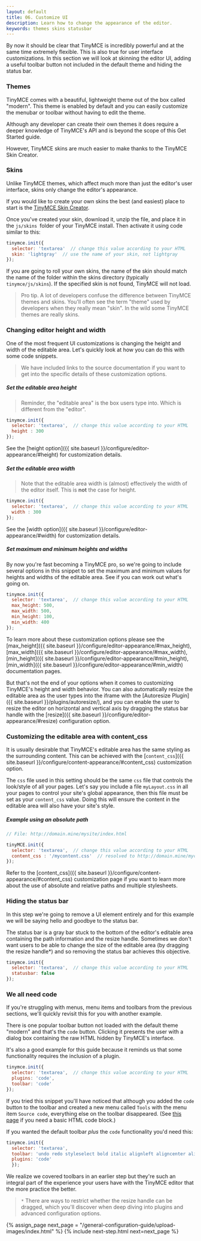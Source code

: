 ```yaml
---
layout: default
title: 06. Customize UI
description: Learn how to change the appearance of the editor.
keywords: themes skins statusbar
---
```


By now it should be clear that TinyMCE is incredibly powerful and at the same time extremely flexible. This is also true for user interface customizations. In this section we will look at skinning the editor UI, adding a useful toolbar button not included in the default theme and hiding the status bar.

### Themes

TinyMCE comes with a beautiful, lightweight theme out of the box called "modern". This theme is enabled by default and you can easily customize the menubar or toolbar without having to edit the theme.

Although any developer can create their own themes it does require a deeper knowledge of TinyMCE's API and is beyond the scope of this Get Started guide.

However, TinyMCE skins are much easier to make thanks to the TinyMCE Skin Creator.

### Skins

Unlike TinyMCE themes, which affect much more than just the editor's user interface, skins only change the editor's appearance.

If you would like to create your own skins the best (and easiest) place to start is the [TinyMCE Skin Creator](http://skin.tinymce.com/).

Once you've created your skin, download it, unzip the file, and place it in the `js/skins `folder of your TinyMCE install. Then activate it using code similar to this:

```js
tinymce.init({
  selector: 'textarea'  // change this value according to your HTML
  skin: 'lightgray'  // use the name of your skin, not lightgray
});
```

If you are going to roll your own skins, the name of the skin should match the name of the folder within the skins directory (typically `tinymce/js/skins`). If the specified skin is not found, TinyMCE will not load.

> Pro tip. A lot of developers confuse the difference between TinyMCE themes and skins. You'll often see the term "theme" used by developers when they really mean "skin". In the wild some TinyMCE themes are really skins.

### Changing editor height and width

One of the most frequent UI customizations is changing the height and width of the editable area. Let's quickly look at how you can do this with some code snippets.

> We have included links to the source documentation if you want to get into the specific details of these customization options.

##### Set the editable area height

> Reminder, the "editable area" is the box users type into. Which is different from the "editor".

```js
tinymce.init({
  selector: 'textarea',  // change this value according to your HTML
  height : 300
});
```

See the [height option]({{ site.baseurl }}/configure/editor-appearance/#height) for customization details.

##### Set the editable area width

> Note that the editable area width is (almost) effectively the width of the editor itself. This is **not** the case for height.

```js
tinymce.init({
  selector: 'textarea',  // change this value according to your HTML
  width : 300
});
```

See the [width option]({{ site.baseurl }}/configure/editor-appearance/#width) for customization details.


##### Set maximum and minimum heights and widths

By now you're fast becoming a TinyMCE pro, so we're going to include several options in this snippet to set the maximum and minimum values for heights and widths of the editable area. See if you can work out what's going on.

```js
tinymce.init({
  selector: 'textarea',  // change this value according to your HTML
  max_height: 500,
  max_width: 500,
  min_height: 100,
  min_width: 400
});
```

To learn more about these customization options please see the [max_height]({{ site.baseurl }}/configure/editor-appearance/#max_height), [max_width]({{ site.baseurl }}/configure/editor-appearance/#max_width), [min_height]({{ site.baseurl }}/configure/editor-appearance/#min_height), [min_width]({{ site.baseurl }}/configure/editor-appearance/#min_width) documentation pages.

But that's not the end of your options when it comes to customizing TinyMCE's height and width behavior. You can also automatically resize the editable area as the user types into the iframe with the [Autoresize Plugin]({{ site.baseurl }}/plugins/autoresize/), and you can enable the user to resize the editor on horizontal and vertical axis by dragging the status bar handle with the [resize]({{ site.baseurl }}/configure/editor-appearance/#resize) configuration option.

### Customizing the editable area with content_css

It is usually desirable that TinyMCE's editable area has the same styling as the surrounding content. This can be achieved with the [`content_css`]({{ site.baseurl }}/configure/content-appearance/#content_css) customization option.

The `css` file used in this setting should be the same `css` file that controls the look/style of all your pages. Let's say you include a file `myLayout.css` in all your pages to control your site's global appearance, then this file must be set as your `content_css` value. Doing this will ensure the content in the editable area will also have your site's style.

##### Example using an absolute path

```js
// File: http://domain.mine/mysite/index.html

tinyMCE.init({
  selector: 'textarea',  // change this value according to your HTML
  content_css : '/mycontent.css'  // resolved to http://domain.mine/mycontent.css
});
```

Refer to the [content_css]({{ site.baseurl }}/configure/content-appearance/#content_css) customization page if you want to learn more about the use of absolute and relative paths and multiple stylesheets.

### Hiding the status bar

In this step we're going to remove a UI element entirely and for this example we will be saying hello and goodbye to the status bar.

The status bar is a gray bar stuck to the bottom of the editor's editable area containing the path information and the resize handle. Sometimes we don't want users to be able to change the size of the editable area (by dragging the resize handle*) and so removing the status bar achieves this objective.

```js
tinymce.init({
  selector: 'textarea',  // change this value according to your HTML
  statusbar: false
});
```


### We all need code

If you're struggling with menus, menu items and toolbars from the previous sections, we'll quickly revisit this for you with another example.

There is one popular toolbar button not loaded with the default theme "modern" and that's the `code` button. Clicking it presents the user with a dialog box containing the raw HTML hidden by TinyMCE's interface.

It's also a good example for this guide because it reminds us that some functionality requires the inclusion of a plugin.

```js
tinymce.init({
  selector: 'textarea',  // change this value according to your HTML
  plugins: 'code',
  toolbar: 'code'
});
```

If you tried this snippet you'll have noticed that although you added the `code` button to the toolbar and created a new menu called `Tools` with the menu item `Source code`, everything else on the toolbar disappeared. (See [this page](../first-steps/) if you need a basic HTML code block.)

If you wanted the default toolbar *plus* the `code` functionality you'd need this:

```js
tinymce.init({
  selector: 'textarea',
  toolbar: 'undo redo styleselect bold italic alignleft aligncenter alignright bullist numlist outdent indent code',
  plugins: 'code'
  });
```

We realize we covered toolbars in an earlier step but they're such an integral part of the experience your users have with the TinyMCE editor that the more practice the better.

> `*` There are ways to restrict whether the resize handle can be dragged, which you'll discover when deep diving into plugins and advanced configuration options.

{% assign_page next_page = "/general-configuration-guide/upload-images/index.html" %}
{% include next-step.html next=next_page %}
